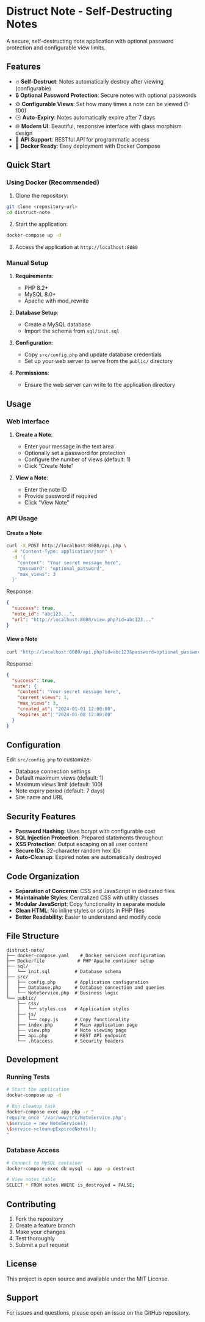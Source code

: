 # Distruct Note - Self-Destructing Notes

A secure, self-destructing note application with optional password protection and configurable view limits.

## Features

- 🔥 **Self-Destruct**: Notes automatically destroy after viewing (configurable)
- 🔒 **Optional Password Protection**: Secure notes with optional passwords
- ⚙️ **Configurable Views**: Set how many times a note can be viewed (1-100)
- 🕒 **Auto-Expiry**: Notes automatically expire after 7 days
- 🌐 **Modern UI**: Beautiful, responsive interface with glass morphism design
- 🔌 **API Support**: RESTful API for programmatic access
- 🐳 **Docker Ready**: Easy deployment with Docker Compose

## Quick Start

### Using Docker (Recommended)

1. Clone the repository:
```bash
git clone <repository-url>
cd distruct-note
```

2. Start the application:
```bash
docker-compose up -d
```

3. Access the application at `http://localhost:8080`

### Manual Setup

1. **Requirements**:
   - PHP 8.2+
   - MySQL 8.0+
   - Apache with mod_rewrite

2. **Database Setup**:
   - Create a MySQL database
   - Import the schema from `sql/init.sql`

3. **Configuration**:
   - Copy `src/config.php` and update database credentials
   - Set up your web server to serve from the `public/` directory

4. **Permissions**:
   - Ensure the web server can write to the application directory

## Usage

### Web Interface

1. **Create a Note**:
   - Enter your message in the text area
   - Optionally set a password for protection
   - Configure the number of views (default: 1)
   - Click "Create Note"

2. **View a Note**:
   - Enter the note ID
   - Provide password if required
   - Click "View Note"

### API Usage

#### Create a Note
```bash
curl -X POST http://localhost:8080/api.php \
  -H "Content-Type: application/json" \
  -d '{
    "content": "Your secret message here",
    "password": "optional_password",
    "max_views": 3
  }'
```

Response:
```json
{
  "success": true,
  "note_id": "abc123...",
  "url": "http://localhost:8080/view.php?id=abc123..."
}
```

#### View a Note
```bash
curl "http://localhost:8080/api.php?id=abc123&password=optional_password"
```

Response:
```json
{
  "success": true,
  "note": {
    "content": "Your secret message here",
    "current_views": 1,
    "max_views": 3,
    "created_at": "2024-01-01 12:00:00",
    "expires_at": "2024-01-08 12:00:00"
  }
}
```

## Configuration

Edit `src/config.php` to customize:

- Database connection settings
- Default maximum views (default: 1)
- Maximum views limit (default: 100)
- Note expiry period (default: 7 days)
- Site name and URL

## Security Features

- **Password Hashing**: Uses bcrypt with configurable cost
- **SQL Injection Protection**: Prepared statements throughout
- **XSS Protection**: Output escaping on all user content
- **Secure IDs**: 32-character random hex IDs
- **Auto-Cleanup**: Expired notes are automatically destroyed

## Code Organization

- **Separation of Concerns**: CSS and JavaScript in dedicated files
- **Maintainable Styles**: Centralized CSS with utility classes
- **Modular JavaScript**: Copy functionality in separate module
- **Clean HTML**: No inline styles or scripts in PHP files
- **Better Readability**: Easier to understand and modify code

## File Structure

```
distruct-note/
├── docker-compose.yaml    # Docker services configuration
├── Dockerfile            # PHP Apache container setup
├── sql/
│   └── init.sql         # Database schema
├── src/
│   ├── config.php       # Application configuration
│   ├── Database.php     # Database connection and queries
│   └── NoteService.php  # Business logic
└── public/
    ├── css/
    │   └── styles.css   # Application styles
    ├── js/
    │   └── copy.js      # Copy functionality
    ├── index.php        # Main application page
    ├── view.php         # Note viewing page
    ├── api.php          # REST API endpoint
    └── .htaccess        # Security headers
```

## Development

### Running Tests
```bash
# Start the application
docker-compose up -d

# Run cleanup task
docker-compose exec app php -r "
require_once '/var/www/src/NoteService.php';
\$service = new NoteService();
\$service->cleanupExpiredNotes();
"
```

### Database Access
```bash
# Connect to MySQL container
docker-compose exec db mysql -u app -p destruct

# View notes table
SELECT * FROM notes WHERE is_destroyed = FALSE;
```

## Contributing

1. Fork the repository
2. Create a feature branch
3. Make your changes
4. Test thoroughly
5. Submit a pull request

## License

This project is open source and available under the MIT License.

## Support

For issues and questions, please open an issue on the GitHub repository.
